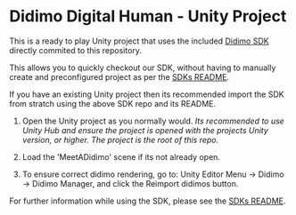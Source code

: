 # Didimo Digital Human - Unity Project

This is a ready to play Unity project that uses the included [Didimo SDK](https://github.com/didimoinc/didimo-digital-human-unity-sdk) directly commited to this repository.

This allows you to quickly checkout our SDK, without having to manually create and preconfigured project as per the [SDKs README](https://github.com/didimoinc/didimo-digital-human-unity-sdk).

If you have an existing Unity project then its recommended import the SDK from stratch using the above SDK repo and its README.


1. Open the Unity project as you normally would.
   *Its recommended to use Unity Hub and ensure the project is opened with the projects Unity version, or higher.*
   *The project is the root of this repo.*

2. Load the 'MeetADidimo' scene if its not already open.

3. To ensure correct didimo rendering, go to:
Unity Editor Menu → Didimo → Didimo Manager, and click the Reimport didimos button.


For further information while using the SDK, please see the [SDKs README](https://github.com/didimoinc/didimo-digital-human-unity-sdk).
